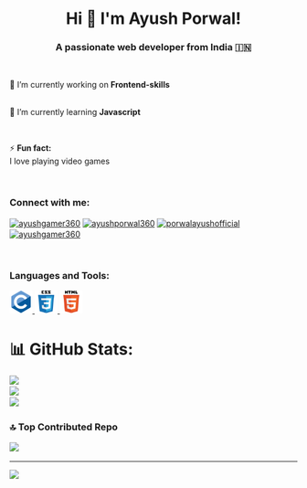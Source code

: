 <h1 align="center">Hi 👋 I'm Ayush Porwal!</h1>
<h3 align="center">A passionate web developer from India 🇮🇳</h3>

<br>

🔭 I’m currently working on **Frontend-skills**
<br>
<br>

🌱 I’m currently learning **Javascript**

<br>

⚡ **Fun fact:**  <br>I love playing video games

<br>


<h3 align="left">Connect with me:</h3>
<p align="left">
<a href="https://twitter.com/ayushgamer360" target="blank"><img align="center" src="https://raw.githubusercontent.com/rahuldkjain/github-profile-readme-generator/master/src/images/icons/Social/twitter.svg" alt="ayushgamer360" height="30" width="40" /></a>
<a href="https://linkedin.com/in/ayushporwal360" target="blank"><img align="center" src="https://raw.githubusercontent.com/rahuldkjain/github-profile-readme-generator/master/src/images/icons/Social/linked-in-alt.svg" alt="ayushporwal360" height="30" width="40" /></a>
<a href="https://instagram.com/porwalayushofficial" target="blank"><img align="center" src="https://raw.githubusercontent.com/rahuldkjain/github-profile-readme-generator/master/src/images/icons/Social/instagram.svg" alt="porwalayushofficial" height="30" width="40" /></a>
<a href="https://discord.gg/ayushgamer360" target="blank"><img align="center" src="https://raw.githubusercontent.com/rahuldkjain/github-profile-readme-generator/master/src/images/icons/Social/discord.svg" alt="ayushgamer360" height="30" width="40" /></a>
</p>

<br>

<h3 align="left">Languages and Tools:</h3>
<p align="left"> <a href="https://www.cprogramming.com/" target="_blank" rel="noreferrer"> <img src="https://raw.githubusercontent.com/devicons/devicon/master/icons/c/c-original.svg" alt="c" width="40" height="40"/> </a> <a href="https://www.w3schools.com/css/" target="_blank" rel="noreferrer"> <img src="https://raw.githubusercontent.com/devicons/devicon/master/icons/css3/css3-original-wordmark.svg" alt="css3" width="40" height="40"/> </a> <a href="https://www.w3.org/html/" target="_blank" rel="noreferrer"> <img src="https://raw.githubusercontent.com/devicons/devicon/master/icons/html5/html5-original-wordmark.svg" alt="html5" width="40" height="40"/> </a> </p>


# 📊 GitHub Stats:
![](https://github-readme-stats.vercel.app/api?username=ayushporwal360&theme=dark&hide_border=false&include_all_commits=false&count_private=false)<br/>
![](https://github-readme-streak-stats.herokuapp.com/?user=ayushporwal360&theme=dark&hide_border=false)<br/>
![](https://github-readme-stats.vercel.app/api/top-langs/?username=ayushporwal360&theme=dark&hide_border=false&include_all_commits=false&count_private=false&layout=compact)

### 🔝 Top Contributed Repo
![](https://github-contributor-stats.vercel.app/api?username=ayushporwal360&limit=5&theme=dark&combine_all_yearly_contributions=true)

---
[![](https://visitcount.itsvg.in/api?id=ayushporwal360&icon=0&color=0)](https://visitcount.itsvg.in)





